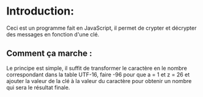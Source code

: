 # Introduction: #

Ceci est un programme fait en JavaScript, il permet de crypter et décrypter des messages en fonction d'une clé.

## Comment ça marche : ##

Le principe est simple, il suffit de transformer le caractère en le nombre correspondant dans la table UTF-16, faire -96 pour que a = 1 et z = 26 et ajouter la valeur de la clé à la valeur du caractère pour obtenir un nombre qui sera le résultat finale.
